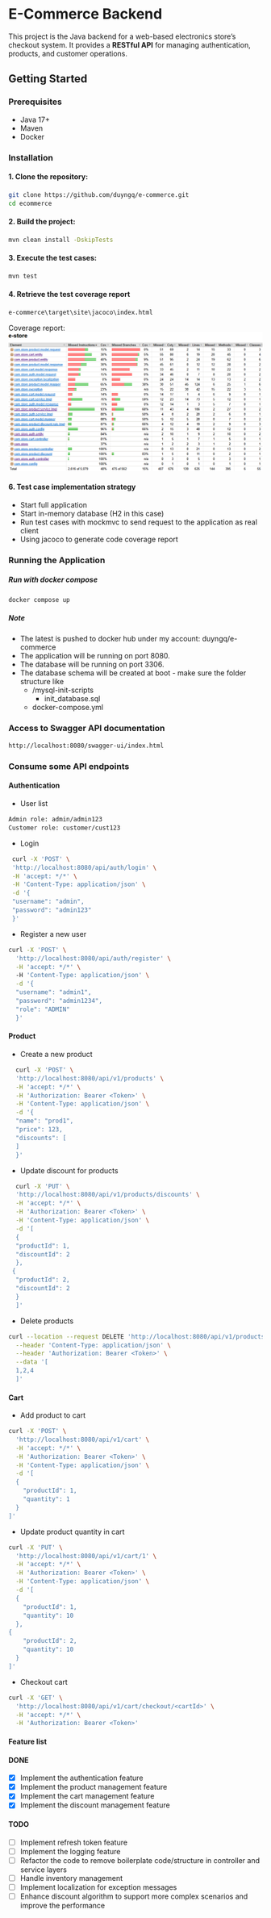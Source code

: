 # E-Commerce Backend

This project is the Java backend for a web-based electronics store’s checkout system. It provides a **RESTful API** for managing authentication, products, and customer operations.
## Getting Started

### Prerequisites
- Java 17+
- Maven
- Docker

### Installation

#### 1. Clone the repository:
```sh
git clone https://github.com/duyngq/e-commerce.git
cd ecommerce
```
#### 2. Build the project:
```sh
mvn clean install -DskipTests
```
#### 3. Execute the test cases:
```sh
mvn test
```
#### 4. Retrieve the test coverage report
```sh
e-commerce\target\site\jacoco\index.html
```
Coverage report:
![unit_test_report.png](unit_test_report.png)

#### 6. Test case implementation strategy
 - Start full application
 - Start in-memory database (H2 in this case)
 - Run test cases with mockmvc to send request to the application as real client
 - Using jacoco to generate code coverage report

### Running the Application
##### Run with docker compose
```sh
docker compose up
```
##### Note
- The latest is pushed to docker hub under my account: duyngq/e-commerce
- The application will be running on port 8080.
- The database will be running on port 3306.
- The database schema will be created at boot - make sure the folder structure like
  - /mysql-init-scripts
    - init_database.sql
  - docker-compose.yml

### Access to Swagger API documentation
```sh
http://localhost:8080/swagger-ui/index.html
```

### Consume some API endpoints
#### Authentication
- User list
```sh
Admin role: admin/admin123
Customer role: customer/cust123
```
- Login
 ```sh
  curl -X 'POST' \
  'http://localhost:8080/api/auth/login' \
  -H 'accept: */*' \
  -H 'Content-Type: application/json' \
  -d '{
  "username": "admin",
  "password": "admin123"
  }'
```

- Register a new user
```sh
curl -X 'POST' \
  'http://localhost:8080/api/auth/register' \
  -H 'accept: */*' \  
  -H 'Content-Type: application/json' \
  -d '{
  "username": "admin1",
  "password": "admin1234",
  "role": "ADMIN"
  }'
```
#### Product
- Create a new product
```sh
  curl -X 'POST' \
  'http://localhost:8080/api/v1/products' \
  -H 'accept: */*' \
  -H 'Authorization: Bearer <Token>' \
  -H 'Content-Type: application/json' \
  -d '{
  "name": "prod1",
  "price": 123,
  "discounts": [
  ]
  }'
  ```
- Update discount for products
```sh
  curl -X 'PUT' \
  'http://localhost:8080/api/v1/products/discounts' \
  -H 'accept: */*' \
  -H 'Authorization: Bearer <Token>' \
  -H 'Content-Type: application/json' \
  -d '[
  {
  "productId": 1,
  "discountId": 2
  },
 {
  "productId": 2,
  "discountId": 2
  }
  ]'
  ```
- Delete products
```sh
curl --location --request DELETE 'http://localhost:8080/api/v1/products' \
  --header 'Content-Type: application/json' \
  --header 'Authorization: Bearer <Token>' \
  --data '[
  1,2,4
  ]'
```

#### Cart
- Add product to cart
```sh
curl -X 'POST' \
  'http://localhost:8080/api/v1/cart' \
  -H 'accept: */*' \
  -H 'Authorization: Bearer <Token>' \
  -H 'Content-Type: application/json' \
  -d '[
  {
    "productId": 1,
    "quantity": 1
  }
]'
```
- Update product quantity in cart
```sh
curl -X 'PUT' \
  'http://localhost:8080/api/v1/cart/1' \
  -H 'accept: */*' \
  -H 'Authorization: Bearer <Token>' \
  -H 'Content-Type: application/json' \
  -d '[
  {
    "productId": 1,
    "quantity": 10
  },
{
    "productId": 2,
    "quantity": 10
  }
]'
```
- Checkout cart
```sh
curl -X 'GET' \
  'http://localhost:8080/api/v1/cart/checkout/<cartId>' \
  -H 'accept: */*' \
  -H 'Authorization: Bearer <Token>'
```

#### Feature list
#### DONE
- [x] Implement the authentication feature
- [x] Implement the product management feature
- [x] Implement the cart management feature
- [x] Implement the discount management feature

#### TODO
- [ ] Implement refresh token feature
- [ ] Implement the logging feature
- [ ] Refactor the code to remove boilerplate code/structure in controller and service layers
- [ ] Handle inventory management
- [ ] Implement localization for exception messages
- [ ] Enhance discount algorithm to support more complex scenarios and improve the performance 